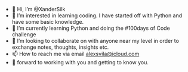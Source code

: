 - 👋 Hi, I’m @XanderSilk
- 👀 I’m interested in learning coding. I have started off with Python and have some basic knowledge.
- 🌱 I’m currently learning Python and doing the #100days of Code challenge
- 💞️ I’m looking to collaborate on with anyone near my level in order to exchange notes, thoughts, insights etc.
- 📫 How to reach me via email alexsvila@icloud.com
- 👀 forward to working with you and getting to know you.

<!---
XanderSilk/XanderSilk is a ✨ special ✨ repository because its `README.md` (this file) appears on your GitHub profile.
You can click the Preview link to take a look at your changes.
--->
